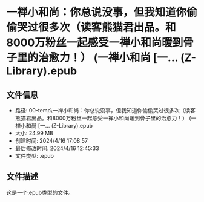 ﻿# 一禅小和尚：你总说没事，但我知道你偷偷哭过很多次（读客熊猫君出品。和8000万粉丝一起感受一禅小和尚暖到骨子里的治愈力！） (一禅小和尚 [一... (Z-Library).epub

## 文件信息
- 路径: 00-temp\一禅小和尚：你总说没事，但我知道你偷偷哭过很多次（读客熊猫君出品。和8000万粉丝一起感受一禅小和尚暖到骨子里的治愈力！） (一禅小和尚 [一... (Z-Library).epub
- 大小: 24.99 MB
- 创建时间: 2024/4/16 17:08:57
- 最后修改时间: 2024/4/16 12:45:33
- 文件类型: .epub

## 文件描述
这是一个.epub类型的文件。

